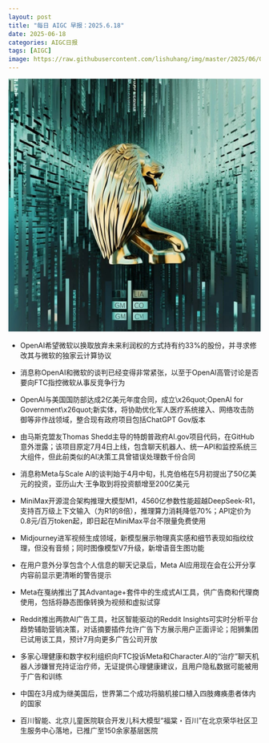 ```yaml
---
layout: post
title: "每日 AIGC 早报：2025.6.18"
date: 2025-06-18
categories: AIGC日报
tags: [AIGC]
image: https://raw.githubusercontent.com/lishuhang/img/master/2025/06/0618-d.jpg
---
```


![封面图](https://raw.githubusercontent.com/lishuhang/img/master/2025/06/0618-d.jpg)

  - OpenAI希望微软以换取放弃未来利润权的方式持有约33%的股份，并寻求修改其与微软的独家云计算协议

  - 消息称OpenAI和微软的谈判已经变得非常紧张，以至于OpenAI高管讨论是否要向FTC指控微软从事反竞争行为

  - OpenAI与美国国防部达成2亿美元年度合同，成立\x26quot;OpenAI for Government\x26quot;新实体，将协助优化军人医疗系统接入、网络攻击防御等非作战领域，整合现有政府项目包括ChatGPT Gov版本

  - 由马斯克盟友Thomas Shedd主导的特朗普政府AI.gov项目代码，在GitHub意外泄露；该项目原定7月4日上线，包含聊天机器人、统一API和监控系统三大组件，但此前类似的AI决策工具曾错误处理数千份合同

  - 消息称Meta与Scale AI的谈判始于4月中旬，扎克伯格在5月初提出了50亿美元的投资，亚历山大·王争取到将投资额增至200亿美元

  - MiniMax开源混合架构推理大模型M1，4560亿参数性能超越DeepSeek-R1，支持百万级上下文输入（为R1的8倍），推理算力消耗降低70%；API定价为0.8元/百万token起，即日起在MiniMax平台不限量免费使用

  - Midjourney进军视频生成领域，新模型展示物理真实感和细节表现如指纹纹理，但没有音频；同时图像模型V7升级，新增语音生图功能

  - 在用户意外分享包含个人信息的聊天记录后，Meta AI应用现在会在公开分享内容前显示更清晰的警告提示

  - Meta在戛纳推出了其Advantage+套件中的生成式AI工具，供广告商和代理商使用，包括将静态图像转换为视频和虚拟试穿

  - Reddit推出两款AI广告工具，社区智能驱动的Reddit Insights可实时分析平台趋势辅助营销决策，对话摘要插件允许广告下方展示用户正面评论；阳狮集团已试用该工具，预计7月向更多广告公司开放

  - 多家心理健康和数字权利组织向FTC投诉Meta和Character.AI的“治疗”聊天机器人涉嫌冒充持证治疗师，无证提供心理健康建议，且用户隐私数据可能被用于广告和训练

  - 中国在3月成为继美国后，世界第二个成功将脑机接口植入四肢瘫痪患者体内的国家

  - 百川智能、北京儿童医院联合开发儿科大模型“福棠・百川”在北京荣华社区卫生服务中心落地，已推广至150余家基层医院
